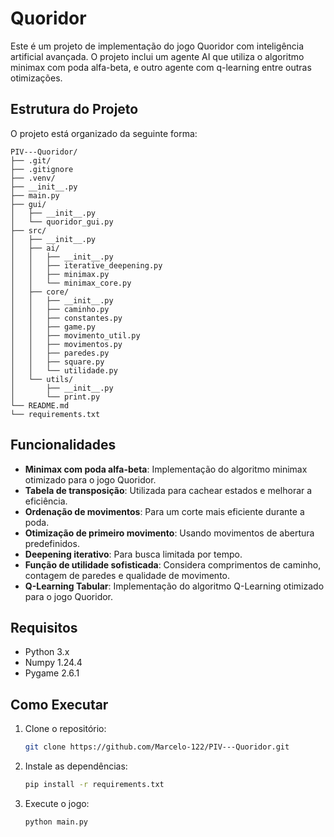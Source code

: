 # Quoridor

Este é um projeto de implementação do jogo Quoridor com inteligência artificial avançada. O projeto inclui um agente AI que utiliza o algoritmo minimax com poda alfa-beta, e outro agente com q-learning entre outras otimizações.

## Estrutura do Projeto

O projeto está organizado da seguinte forma:

```
PIV---Quoridor/
├── .git/
├── .gitignore
├── .venv/
├── __init__.py
├── main.py
├── gui/
│   ├── __init__.py
│   └── quoridor_gui.py
├── src/
│   ├── __init__.py
│   ├── ai/
│   │   ├── __init__.py
│   │   ├── iterative_deepening.py
│   │   ├── minimax.py
│   │   └── minimax_core.py
│   ├── core/
│   │   ├── __init__.py
│   │   ├── caminho.py
│   │   ├── constantes.py
│   │   ├── game.py
│   │   ├── movimento_util.py
│   │   ├── movimentos.py
│   │   ├── paredes.py
│   │   ├── square.py
│   │   └── utilidade.py
│   └── utils/
│       ├── __init__.py
│       └── print.py
└── README.md
└── requirements.txt
```

## Funcionalidades

- **Minimax com poda alfa-beta**: Implementação do algoritmo minimax otimizado para o jogo Quoridor.
- **Tabela de transposição**: Utilizada para cachear estados e melhorar a eficiência.
- **Ordenação de movimentos**: Para um corte mais eficiente durante a poda.
- **Otimização de primeiro movimento**: Usando movimentos de abertura predefinidos.
- **Deepening iterativo**: Para busca limitada por tempo.
- **Função de utilidade sofisticada**: Considera comprimentos de caminho, contagem de paredes e qualidade de movimento.
- **Q-Learning Tabular**: Implementação do algoritmo Q-Learning otimizado para o jogo Quoridor.

## Requisitos

- Python 3.x
- Numpy 1.24.4
- Pygame 2.6.1

## Como Executar

1. Clone o repositório:
   ```bash
   git clone https://github.com/Marcelo-122/PIV---Quoridor.git
   ```
2. Instale as dependências:
   ```bash
   pip install -r requirements.txt
   ```
3. Execute o jogo:
   ```bash
   python main.py
   ```
